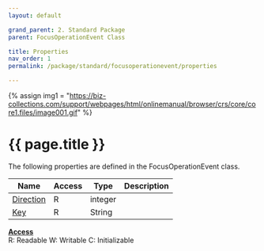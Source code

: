 ```yaml
---
layout: default

grand_parent: 2. Standard Package
parent: FocusOperationEvent Class

title: Properties
nav_order: 1
permalink: /package/standard/focusoperationevent/properties

---
```

{% assign img1 = "https://biz-collections.com/support/webpages/html/onlinemanual/browser/crs/core/core1.files/image001.gif" %}


# {{ page.title }}

The following properties are defined in the FocusOperationEvent class.

|Name       | Access | Type   |  Description  |
|----------	|--------|--------|---------------|
|[Direction](/package/standard/focusoperationevent/properties/direction) | R | integer |   |
|[Key](/package/standard/focusoperationevent/properties/key) | R | String |   |


<u><b>Access</b></u><br>
R: Readable
W: Writable
C: Initializable